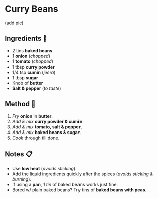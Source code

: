 
# Curry Beans

(add pic)

## Ingredients :bread:
* 2 tins **baked beans**
* 1 **onion** (*chopped*)
* 1 **tomato** (*chopped*)
* 1 tbsp **curry powder**
* 1/4 tsp **cumin** (*jeera*)
* 1 tbsp **sugar**
* Knob of **butter**
* **Salt & pepper** (*to taste*)

## Method :bell:
1. *Fry* **onion** in **butter**.
2. *Add & mix* **curry powder & cumin**.
3. *Add & mix* **tomato, salt & pepper**.
4. *Add & mix* **baked beans & sugar**.
5. *Cook* through till done.

## Notes :clipboard:
* Use **low heat** (*avoids sticking*).
* Add the liquid ingredients quickly after the spices (*avoids sticking & burning*).
* If using a **pan**, *1 tin* of baked beans works just fine.
* Bored w/ plain baked beans? Try tins of **baked beans with peas**.
